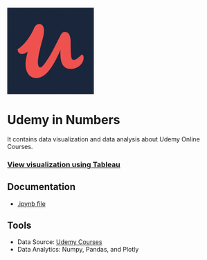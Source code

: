 ![alt text](img/udemy.png)

# Udemy in Numbers
It contains data visualization and data analysis about Udemy Online Courses.

### [View visualization using Tableau](https://public.tableau.com/profile/albert.bill.alroy#!/vizhome/UdemyOnlineCoursesinNumbers/Dashboard1)

## Documentation
- [.ipynb file](https://nbviewer.jupyter.org/github/albertbill/Udemy-In-Numbers/blob/c37f8dc2a5891223e8ebca8d15079492cbe34137/udemy.ipynb)

## Tools
- Data Source: [Udemy Courses](https://www.kaggle.com/andrewmvd/udemy-courses)
- Data Analytics: Numpy, Pandas, and Plotly
